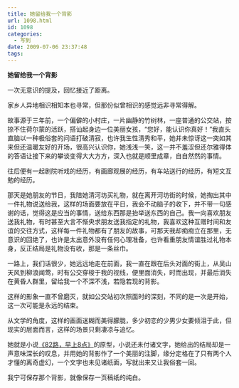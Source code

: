 ```yaml
---
title: 她留给我一个背影
url: 1098.html
id: 1098
categories:
  - 写到
date: 2009-07-06 23:37:48
tags:
---
```


**她留给我一个背影**

  
一次无意识的提及，回忆接近了距离。  
  
家乡人异地相识相知本也寻常，但那份似曾相识的感觉远非寻常得解。  
  
故事源于三年前，一个偏僻的小村庄，一片幽静的竹树林，一座普通的公交站，按捺不住荷尔蒙的活跃，搭讪起身边一位美丽女孩，“您好，能认识你真好！”我直头直脑以一种极俗套的问语打破清寂，也许我生性清秀和平，她并未惊讶这一突如其来但还温暖友好的开场，很高兴认识你，她浅浅一笑，这一并不羞涩但还尔雅得体的答语让接下来的攀谈变得大大方方，深入也就是顺里成章，自自然然的事情。  
  
往后便有一起剧院听戏的经历，有画廊观展的经历，有车站送行的经历，有短文互勉的经历。  
  
那天是她朋友的节日，我陪她清河坊买礼物，就在离开河坊街的时候，她掏出其中一件礼物说送给我，这样的场面要放在平日，我会不动脑子的收下，并不带一句感谢的话，觉得这是应当的事情，送给东西那是抬举送东西的自己。我一向喜欢朋友送我礼物，有时甚至大言不惭央求朋友送我指定的礼物，我喜欢这种互赠时间和友谊的交往方式，这样每一件礼物都有了朋友的故事，可那天我却痴痴立在那里，无意识的回绝了，也许是太出意外没有任何心理准备，也许看重朋友情谊胜过礼物本身，反正结局是礼物没有收，那是一条丝巾。  
  
一路上，我们话很少，她远远地走在前面，我一直在跟在后头对面的街上，从吴山天风到柳浪闻莺，时有公交穿梭于我的视线，便里面消失，时而出现，并最后消失在黄昏人群里，留给我一个不深不浅，若隐若现的背影。  
  
这样的影象一直不曾磨灭，就如公交站初次照面时的深刻，不同的是一次是开始，这一次可能是永远的结束。  
  
从文学的角度，这样的画面迷糊而美得朦胧，多少初恋的少男少女要倾泪于此，但现实的层面而言，这样的场景只剩凄凉与追忆。  
  
她就是小说[《82路，早上8点》](http://www.rooufer.cn/?p=512&keyword=%E6%97%A9%E4%B8%8A8%E7%82%B9)的原型，小说还未付诸文字，她给出的结局却是一声意味深长的叹息，并用她的背影作了一个美丽的注脚，缘分定格在了只有两个人才懂的离奇虚幻，一个文字也未见诸纸面，写就出来又让我俗套一回。  
  
我宁可保存那个背影，就像保存一页稿纸的纯白。